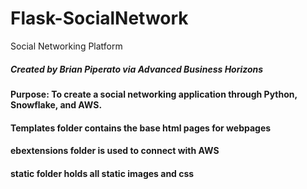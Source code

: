 # Flask-SocialNetwork
Social Networking Platform


##### Created by Brian Piperato via Advanced Business Horizons

#### Purpose: To create a social networking application through Python, Snowflake, and AWS.

#### Templates folder contains the base html pages for webpages

#### ebextensions folder is used to connect with AWS

#### static folder holds all static images and css
